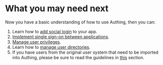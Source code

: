 # What you may need next

<LastUpdated/>

Now you have a basic understanding of how to use Authing, then you can:

1. Learn how to [add social login](/guides/authentication/social/) to your app.
2. [Implement single sign-on between applications](/guides/authentication/sso/).
3. [Manage user privileges](/guides/access-control/).
4. Learn how to [manage user directories](/guides/users/).
5. If you have users from the original user system that need to be imported into Authing, please be sure to read the guidelines in [this](/guides/migrations/) section.
